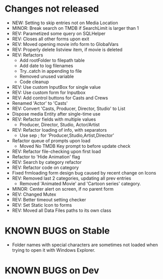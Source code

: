 # Changes not released
- NEW: Setting to skip entries not on Media Location
- MINOR: Break search on TMDB if SearchLimit is larger than 1
- REV: Parametized some query on SQLHelper
- REV: Closes all other forms upon exit
- REV: Moved opening movie info form to GlobalVars
- REV: Properly delete listview item, if movie is deleted
- REV: Refactors
  - Add rootFolder to filepath table
  - Add date to log filenames
  - Try..catch in appending to file
  - Removed unused variable
  - Code cleanup
- REV: Use custom InputBox for single value
- REV: Use custom form for Inputbox
- REV: Add control buttons for Casts and Crews
- Renamed 'Actor' to 'Casts'
- REV: Convert 'Casts, Producer, Director, Studio' to List
- Dispose media Entity after single-time use
- REV: Refactor fields with multiple values
  - Producer, Director, Studio, Actor/Artist
- REV: Refactor loading of info, with separators
  - Use sep ; for 'Producer,Studio,Artist,Director'
- Refactor queue of prompts upon load
  - Moved No TMDB Key prompt to before update check
- REV: Refactor file-checking upon first load
- Refactor to 'Hide Animation' flag
- REV: Search by category refactor
- REV: Refactor code on category
- Fixed frmloading form design bug caused by recent change on Icons
- REV: Removed last 2 categories, updating all prev entries
  - Removed 'Animated Movie' and 'Cartoon series' category.
- MINOR: Center alert on screen, if no parent form
- REV: Changed Mutex
- REV: Better timeout setting checker
- REV: Set Static Icon to forms
- REV: Moved all Data Files paths to its own class


# KNOWN BUGS on Stable
- Folder names with special characters are sometimes not loaded when trying to open it with Windows Explorer.

# KNOWN BUGS on Dev